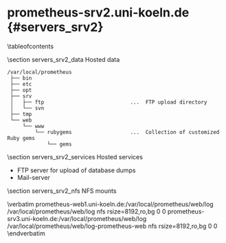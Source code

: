 prometheus-srv2.uni-koeln.de    {#servers_srv2}
============================

\tableofcontents

\section servers_srv2_data Hosted data

~~~~
/var/local/prometheus
 ├── bin
 ├── etc
 ├── opt
 ├── srv
 │   ├── ftp                            ...  FTP upload directory
 │   └── svn
 ├── tmp
 └── web
     └── www
         └── rubygems                   ...  Collection of customized Ruby gems
             └── gems
~~~~

\section servers_srv2_services Hosted services

* FTP server for upload of database dumps
* Mail-server

\section servers_srv2_nfs NFS mounts

\verbatim
prometheus-web1.uni-koeln.de:/var/local/prometheus/web/log /var/local/prometheus/web/log nfs rsize=8192,ro,bg 0 0
prometheus-srv3.uni-koeln.de:/var/local/prometheus/web/log /var/local/prometheus/web/log-prometheus-web nfs rsize=8192,ro,bg 0 0
\endverbatim

